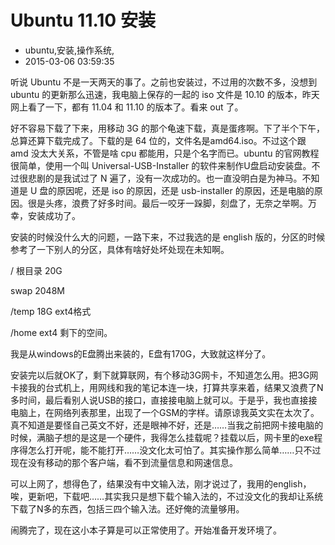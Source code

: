 # Ubuntu 11.10 安装
- ubuntu,安装,操作系统,
- 2015-03-06 03:59:35


听说 Ubuntu 不是一天两天的事了。之前也安装过，不过用的次数不多，没想到 ubuntu 的更新那么迅速，我电脑上保存的一起的 iso 文件是 10.10 的版本，昨天网上看了一下，都有 11.04 和 11.10 的版本了。看来 out 了。


好不容易下载了下来，用移动 3G 的那个龟速下载，真是蛋疼啊。下了半个下午，总算还算下载完成了。下载的是 64 位的，文件名是amd64.iso。不过这个跟 amd 没太大关系，不管是啥 cpu 都能用，只是个名字而已。ubuntu 的官网教程很简单，使用一个叫 Universal-USB-Installer 的软件来制作U盘启动安装盘。不过很悲剧的是我试过了 N 遍了，没有一次成功的。也一直没明白是为神马。不知道是 U 盘的原因呢，还是 iso 的原因，还是 usb-installer 的原因，还是电脑的原因。很是头疼，浪费了好多时间。最后一咬牙一跺脚，刻盘了，无奈之举啊。万幸，安装成功了。

安装的时候没什么大的问题，一路下来，不过我选的是 english 版的，分区的时候参考了一下别人的分区，具体有啥好处坏处现在未知啊。

/ 根目录 20G

swap 2048M

/temp 18G ext4格式

/home ext4 剩下的空间。

我是从windows的E盘腾出来装的，E盘有170G，大致就这样分了。

安装完以后就OK了，剩下就算联网，有个移动3G网卡，不知道怎么用。把3G网卡接我的台式机上，用网线和我的笔记本连一块，打算共享来着，结果又浪费了N多时间，最后看别人说USB的接口，直接接电脑上就可以。于是乎，我也直接接电脑上，在网络列表那里，出现了一个GSM的字样。请原谅我英文实在太次了。真不知道是要怪自己英文不好，还是眼神不好，还是……当我之前把网卡接电脑的时候，满脑子想的是这是一个硬件，我得怎么挂载呢？挂载以后，网卡里的exe程序得怎么打开呢，能不能打开……没文化太可怕了。其实操作那么简单……只不过现在没有移动的那个客户端，看不到流量信息和网速信息。

可以上网了，想得色了，结果没有中文输入法，刚才说过了，我用的english，唉，更新吧，下载吧……其实我只是想下载个输入法的，不过没文化的我却让系统下载了N多的东西，包括三四个输入法。还好俺的流量够用。

闹腾完了，现在这小本子算是可以正常使用了。开始准备开发环境了。